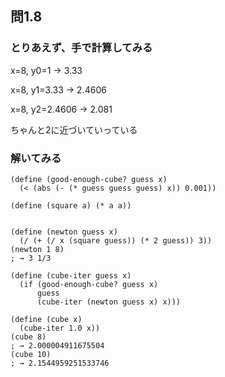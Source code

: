 ## 問1.8

### とりあえず、手で計算してみる

x=8, y0=1
→ 3.33

x=8, y1=3.33
→ 2.4606

x=8, y2=2.4606
→ 2.081

ちゃんと2に近づいていっている

### 解いてみる

```
(define (good-enough-cube? guess x)
  (< (abs (- (* guess guess guess) x)) 0.001))

(define (square a) (* a a))


(define (newton guess x)
  (/ (+ (/ x (square guess)) (* 2 guess)) 3))
(newton 1 8)
; → 3 1/3

(define (cube-iter guess x)
  (if (good-enough-cube? guess x)
      guess
      (cube-iter (newton guess x) x)))

(define (cube x)
  (cube-iter 1.0 x))
(cube 8)
; → 2.000004911675504
(cube 10)
; → 2.1544959251533746
```

